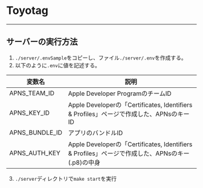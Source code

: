 # Toyotag

---

## サーバーの実行方法
1. `./server/.envSample`をコピーし、ファイル`./server/.env`を作成する。
2. 以下のように`.env`に値を記述する。

| 変数名 | 説明 | 
| ---- | ---- | 
| APNS_TEAM_ID | Apple Developer ProgramのチームID | 
| APNS_KEY_ID | Apple Developerの「Certificates, Identifiers & Profiles」ページで作成した、APNsのキーID | 
| APNS_BUNDLE_ID | アプリのバンドルID | 
| APNS_AUTH_KEY | Apple Developerの「Certificates, Identifiers & Profiles」ページで作成した、APNsのキー(.p8)の中身 | 

3. `./server`ディレクトリで`make start`を実行

